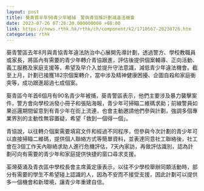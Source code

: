 ```yaml
---
layout: post
title: 葵青首半年90青少年被捕　警與青協推計劃減違法機會
date: 2023-07-26 07:26:20.000000000 +08:00
link: https://news.rthk.hk/rthk/ch/component/k2/1710567-20230726.htm
categories: rthk
---
```


葵青警區去年8月與青協青年違法防治中心展開先導計劃，透過警方、學校教職員或家長，將區內有需要的青少年轉介青協跟進，評估後提供個案輔導、正向活動、義工服務及家庭支援等，希望及早介入並提升守法意識，減低青少年違法機會。截至上月，計劃已接獲182宗個案轉介，當中涉及精神健康困擾、企圖自殺和家庭衝突等，成功跟進超過七成個案。

葵青區今年首6個月有90名青少年被捕，葵青警區表示，他們主要涉及暴力襲擊案件，警方會向學校派發小冊子和張貼海報，青少年可掃瞄二維碼求助；前線警員如果巡邏期間留意到有青少年在街上流連，也會主動邀請他們參與計劃，強調多個專業界別的主動性無容置疑，希望「救到一個得一個」。

青協說，以往轉介個案需要填寫文件和經過不同程序，但參與今次計劃的青少年可以直接掃瞄二維碼，提供個人聯絡方式等簡單資料，並表達同意社工聯絡後，社工會在3個工作天內聯絡求助人進行危機評估，7天內家訪，再做評估識別，認為計劃可向有需要的青少年和家庭提供快捷的窗口尋求支援。

荃灣葵涌及青衣區中學校長會主席黃定康表示，以往不少學校舉辦同類活動時，部分有需要的學生不希望碰上認識的人，因為不安而不接受支援，因此計劃可以提供多一個機會和新環境，讓青少年重建自信。
